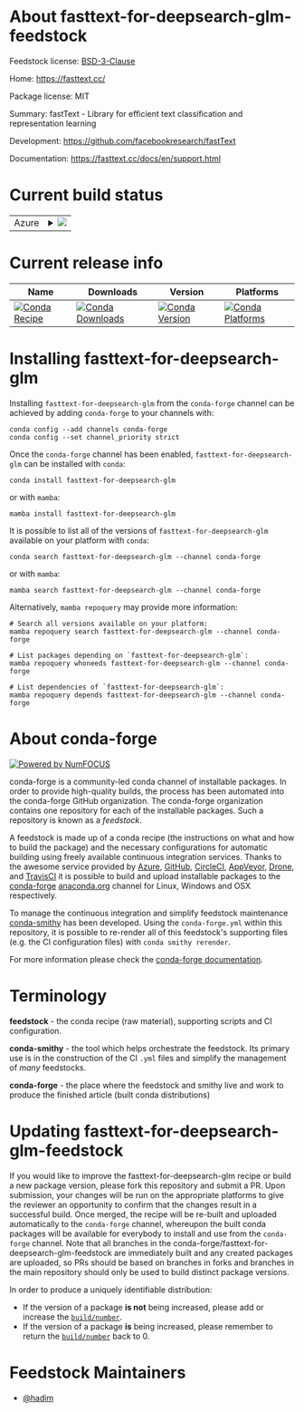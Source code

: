 About fasttext-for-deepsearch-glm-feedstock
===========================================

Feedstock license: [BSD-3-Clause](https://github.com/conda-forge/fasttext-for-deepsearch-glm-feedstock/blob/main/LICENSE.txt)

Home: https://fasttext.cc/

Package license: MIT

Summary: fastText - Library for efficient text classification and representation learning

Development: https://github.com/facebookresearch/fastText

Documentation: https://fasttext.cc/docs/en/support.html

Current build status
====================


<table>
    
  <tr>
    <td>Azure</td>
    <td>
      <details>
        <summary>
          <a href="https://dev.azure.com/conda-forge/feedstock-builds/_build/latest?definitionId=23853&branchName=main">
            <img src="https://dev.azure.com/conda-forge/feedstock-builds/_apis/build/status/fasttext-for-deepsearch-glm-feedstock?branchName=main">
          </a>
        </summary>
        <table>
          <thead><tr><th>Variant</th><th>Status</th></tr></thead>
          <tbody><tr>
              <td>linux_64_python3.10.____cpython</td>
              <td>
                <a href="https://dev.azure.com/conda-forge/feedstock-builds/_build/latest?definitionId=23853&branchName=main">
                  <img src="https://dev.azure.com/conda-forge/feedstock-builds/_apis/build/status/fasttext-for-deepsearch-glm-feedstock?branchName=main&jobName=linux&configuration=linux%20linux_64_python3.10.____cpython" alt="variant">
                </a>
              </td>
            </tr><tr>
              <td>linux_64_python3.11.____cpython</td>
              <td>
                <a href="https://dev.azure.com/conda-forge/feedstock-builds/_build/latest?definitionId=23853&branchName=main">
                  <img src="https://dev.azure.com/conda-forge/feedstock-builds/_apis/build/status/fasttext-for-deepsearch-glm-feedstock?branchName=main&jobName=linux&configuration=linux%20linux_64_python3.11.____cpython" alt="variant">
                </a>
              </td>
            </tr><tr>
              <td>linux_64_python3.12.____cpython</td>
              <td>
                <a href="https://dev.azure.com/conda-forge/feedstock-builds/_build/latest?definitionId=23853&branchName=main">
                  <img src="https://dev.azure.com/conda-forge/feedstock-builds/_apis/build/status/fasttext-for-deepsearch-glm-feedstock?branchName=main&jobName=linux&configuration=linux%20linux_64_python3.12.____cpython" alt="variant">
                </a>
              </td>
            </tr><tr>
              <td>linux_64_python3.9.____cpython</td>
              <td>
                <a href="https://dev.azure.com/conda-forge/feedstock-builds/_build/latest?definitionId=23853&branchName=main">
                  <img src="https://dev.azure.com/conda-forge/feedstock-builds/_apis/build/status/fasttext-for-deepsearch-glm-feedstock?branchName=main&jobName=linux&configuration=linux%20linux_64_python3.9.____cpython" alt="variant">
                </a>
              </td>
            </tr><tr>
              <td>linux_aarch64_python3.10.____cpython</td>
              <td>
                <a href="https://dev.azure.com/conda-forge/feedstock-builds/_build/latest?definitionId=23853&branchName=main">
                  <img src="https://dev.azure.com/conda-forge/feedstock-builds/_apis/build/status/fasttext-for-deepsearch-glm-feedstock?branchName=main&jobName=linux&configuration=linux%20linux_aarch64_python3.10.____cpython" alt="variant">
                </a>
              </td>
            </tr><tr>
              <td>linux_aarch64_python3.11.____cpython</td>
              <td>
                <a href="https://dev.azure.com/conda-forge/feedstock-builds/_build/latest?definitionId=23853&branchName=main">
                  <img src="https://dev.azure.com/conda-forge/feedstock-builds/_apis/build/status/fasttext-for-deepsearch-glm-feedstock?branchName=main&jobName=linux&configuration=linux%20linux_aarch64_python3.11.____cpython" alt="variant">
                </a>
              </td>
            </tr><tr>
              <td>linux_aarch64_python3.12.____cpython</td>
              <td>
                <a href="https://dev.azure.com/conda-forge/feedstock-builds/_build/latest?definitionId=23853&branchName=main">
                  <img src="https://dev.azure.com/conda-forge/feedstock-builds/_apis/build/status/fasttext-for-deepsearch-glm-feedstock?branchName=main&jobName=linux&configuration=linux%20linux_aarch64_python3.12.____cpython" alt="variant">
                </a>
              </td>
            </tr><tr>
              <td>linux_aarch64_python3.9.____cpython</td>
              <td>
                <a href="https://dev.azure.com/conda-forge/feedstock-builds/_build/latest?definitionId=23853&branchName=main">
                  <img src="https://dev.azure.com/conda-forge/feedstock-builds/_apis/build/status/fasttext-for-deepsearch-glm-feedstock?branchName=main&jobName=linux&configuration=linux%20linux_aarch64_python3.9.____cpython" alt="variant">
                </a>
              </td>
            </tr><tr>
              <td>linux_ppc64le_python3.10.____cpython</td>
              <td>
                <a href="https://dev.azure.com/conda-forge/feedstock-builds/_build/latest?definitionId=23853&branchName=main">
                  <img src="https://dev.azure.com/conda-forge/feedstock-builds/_apis/build/status/fasttext-for-deepsearch-glm-feedstock?branchName=main&jobName=linux&configuration=linux%20linux_ppc64le_python3.10.____cpython" alt="variant">
                </a>
              </td>
            </tr><tr>
              <td>linux_ppc64le_python3.11.____cpython</td>
              <td>
                <a href="https://dev.azure.com/conda-forge/feedstock-builds/_build/latest?definitionId=23853&branchName=main">
                  <img src="https://dev.azure.com/conda-forge/feedstock-builds/_apis/build/status/fasttext-for-deepsearch-glm-feedstock?branchName=main&jobName=linux&configuration=linux%20linux_ppc64le_python3.11.____cpython" alt="variant">
                </a>
              </td>
            </tr><tr>
              <td>linux_ppc64le_python3.12.____cpython</td>
              <td>
                <a href="https://dev.azure.com/conda-forge/feedstock-builds/_build/latest?definitionId=23853&branchName=main">
                  <img src="https://dev.azure.com/conda-forge/feedstock-builds/_apis/build/status/fasttext-for-deepsearch-glm-feedstock?branchName=main&jobName=linux&configuration=linux%20linux_ppc64le_python3.12.____cpython" alt="variant">
                </a>
              </td>
            </tr><tr>
              <td>linux_ppc64le_python3.9.____cpython</td>
              <td>
                <a href="https://dev.azure.com/conda-forge/feedstock-builds/_build/latest?definitionId=23853&branchName=main">
                  <img src="https://dev.azure.com/conda-forge/feedstock-builds/_apis/build/status/fasttext-for-deepsearch-glm-feedstock?branchName=main&jobName=linux&configuration=linux%20linux_ppc64le_python3.9.____cpython" alt="variant">
                </a>
              </td>
            </tr><tr>
              <td>osx_64_python3.10.____cpython</td>
              <td>
                <a href="https://dev.azure.com/conda-forge/feedstock-builds/_build/latest?definitionId=23853&branchName=main">
                  <img src="https://dev.azure.com/conda-forge/feedstock-builds/_apis/build/status/fasttext-for-deepsearch-glm-feedstock?branchName=main&jobName=osx&configuration=osx%20osx_64_python3.10.____cpython" alt="variant">
                </a>
              </td>
            </tr><tr>
              <td>osx_64_python3.11.____cpython</td>
              <td>
                <a href="https://dev.azure.com/conda-forge/feedstock-builds/_build/latest?definitionId=23853&branchName=main">
                  <img src="https://dev.azure.com/conda-forge/feedstock-builds/_apis/build/status/fasttext-for-deepsearch-glm-feedstock?branchName=main&jobName=osx&configuration=osx%20osx_64_python3.11.____cpython" alt="variant">
                </a>
              </td>
            </tr><tr>
              <td>osx_64_python3.12.____cpython</td>
              <td>
                <a href="https://dev.azure.com/conda-forge/feedstock-builds/_build/latest?definitionId=23853&branchName=main">
                  <img src="https://dev.azure.com/conda-forge/feedstock-builds/_apis/build/status/fasttext-for-deepsearch-glm-feedstock?branchName=main&jobName=osx&configuration=osx%20osx_64_python3.12.____cpython" alt="variant">
                </a>
              </td>
            </tr><tr>
              <td>osx_64_python3.9.____cpython</td>
              <td>
                <a href="https://dev.azure.com/conda-forge/feedstock-builds/_build/latest?definitionId=23853&branchName=main">
                  <img src="https://dev.azure.com/conda-forge/feedstock-builds/_apis/build/status/fasttext-for-deepsearch-glm-feedstock?branchName=main&jobName=osx&configuration=osx%20osx_64_python3.9.____cpython" alt="variant">
                </a>
              </td>
            </tr><tr>
              <td>osx_arm64_python3.10.____cpython</td>
              <td>
                <a href="https://dev.azure.com/conda-forge/feedstock-builds/_build/latest?definitionId=23853&branchName=main">
                  <img src="https://dev.azure.com/conda-forge/feedstock-builds/_apis/build/status/fasttext-for-deepsearch-glm-feedstock?branchName=main&jobName=osx&configuration=osx%20osx_arm64_python3.10.____cpython" alt="variant">
                </a>
              </td>
            </tr><tr>
              <td>osx_arm64_python3.11.____cpython</td>
              <td>
                <a href="https://dev.azure.com/conda-forge/feedstock-builds/_build/latest?definitionId=23853&branchName=main">
                  <img src="https://dev.azure.com/conda-forge/feedstock-builds/_apis/build/status/fasttext-for-deepsearch-glm-feedstock?branchName=main&jobName=osx&configuration=osx%20osx_arm64_python3.11.____cpython" alt="variant">
                </a>
              </td>
            </tr><tr>
              <td>osx_arm64_python3.12.____cpython</td>
              <td>
                <a href="https://dev.azure.com/conda-forge/feedstock-builds/_build/latest?definitionId=23853&branchName=main">
                  <img src="https://dev.azure.com/conda-forge/feedstock-builds/_apis/build/status/fasttext-for-deepsearch-glm-feedstock?branchName=main&jobName=osx&configuration=osx%20osx_arm64_python3.12.____cpython" alt="variant">
                </a>
              </td>
            </tr><tr>
              <td>osx_arm64_python3.9.____cpython</td>
              <td>
                <a href="https://dev.azure.com/conda-forge/feedstock-builds/_build/latest?definitionId=23853&branchName=main">
                  <img src="https://dev.azure.com/conda-forge/feedstock-builds/_apis/build/status/fasttext-for-deepsearch-glm-feedstock?branchName=main&jobName=osx&configuration=osx%20osx_arm64_python3.9.____cpython" alt="variant">
                </a>
              </td>
            </tr>
          </tbody>
        </table>
      </details>
    </td>
  </tr>
</table>

Current release info
====================

| Name | Downloads | Version | Platforms |
| --- | --- | --- | --- |
| [![Conda Recipe](https://img.shields.io/badge/recipe-fasttext--for--deepsearch--glm-green.svg)](https://anaconda.org/conda-forge/fasttext-for-deepsearch-glm) | [![Conda Downloads](https://img.shields.io/conda/dn/conda-forge/fasttext-for-deepsearch-glm.svg)](https://anaconda.org/conda-forge/fasttext-for-deepsearch-glm) | [![Conda Version](https://img.shields.io/conda/vn/conda-forge/fasttext-for-deepsearch-glm.svg)](https://anaconda.org/conda-forge/fasttext-for-deepsearch-glm) | [![Conda Platforms](https://img.shields.io/conda/pn/conda-forge/fasttext-for-deepsearch-glm.svg)](https://anaconda.org/conda-forge/fasttext-for-deepsearch-glm) |

Installing fasttext-for-deepsearch-glm
======================================

Installing `fasttext-for-deepsearch-glm` from the `conda-forge` channel can be achieved by adding `conda-forge` to your channels with:

```
conda config --add channels conda-forge
conda config --set channel_priority strict
```

Once the `conda-forge` channel has been enabled, `fasttext-for-deepsearch-glm` can be installed with `conda`:

```
conda install fasttext-for-deepsearch-glm
```

or with `mamba`:

```
mamba install fasttext-for-deepsearch-glm
```

It is possible to list all of the versions of `fasttext-for-deepsearch-glm` available on your platform with `conda`:

```
conda search fasttext-for-deepsearch-glm --channel conda-forge
```

or with `mamba`:

```
mamba search fasttext-for-deepsearch-glm --channel conda-forge
```

Alternatively, `mamba repoquery` may provide more information:

```
# Search all versions available on your platform:
mamba repoquery search fasttext-for-deepsearch-glm --channel conda-forge

# List packages depending on `fasttext-for-deepsearch-glm`:
mamba repoquery whoneeds fasttext-for-deepsearch-glm --channel conda-forge

# List dependencies of `fasttext-for-deepsearch-glm`:
mamba repoquery depends fasttext-for-deepsearch-glm --channel conda-forge
```


About conda-forge
=================

[![Powered by
NumFOCUS](https://img.shields.io/badge/powered%20by-NumFOCUS-orange.svg?style=flat&colorA=E1523D&colorB=007D8A)](https://numfocus.org)

conda-forge is a community-led conda channel of installable packages.
In order to provide high-quality builds, the process has been automated into the
conda-forge GitHub organization. The conda-forge organization contains one repository
for each of the installable packages. Such a repository is known as a *feedstock*.

A feedstock is made up of a conda recipe (the instructions on what and how to build
the package) and the necessary configurations for automatic building using freely
available continuous integration services. Thanks to the awesome service provided by
[Azure](https://azure.microsoft.com/en-us/services/devops/), [GitHub](https://github.com/),
[CircleCI](https://circleci.com/), [AppVeyor](https://www.appveyor.com/),
[Drone](https://cloud.drone.io/welcome), and [TravisCI](https://travis-ci.com/)
it is possible to build and upload installable packages to the
[conda-forge](https://anaconda.org/conda-forge) [anaconda.org](https://anaconda.org/)
channel for Linux, Windows and OSX respectively.

To manage the continuous integration and simplify feedstock maintenance
[conda-smithy](https://github.com/conda-forge/conda-smithy) has been developed.
Using the ``conda-forge.yml`` within this repository, it is possible to re-render all of
this feedstock's supporting files (e.g. the CI configuration files) with ``conda smithy rerender``.

For more information please check the [conda-forge documentation](https://conda-forge.org/docs/).

Terminology
===========

**feedstock** - the conda recipe (raw material), supporting scripts and CI configuration.

**conda-smithy** - the tool which helps orchestrate the feedstock.
                   Its primary use is in the construction of the CI ``.yml`` files
                   and simplify the management of *many* feedstocks.

**conda-forge** - the place where the feedstock and smithy live and work to
                  produce the finished article (built conda distributions)


Updating fasttext-for-deepsearch-glm-feedstock
==============================================

If you would like to improve the fasttext-for-deepsearch-glm recipe or build a new
package version, please fork this repository and submit a PR. Upon submission,
your changes will be run on the appropriate platforms to give the reviewer an
opportunity to confirm that the changes result in a successful build. Once
merged, the recipe will be re-built and uploaded automatically to the
`conda-forge` channel, whereupon the built conda packages will be available for
everybody to install and use from the `conda-forge` channel.
Note that all branches in the conda-forge/fasttext-for-deepsearch-glm-feedstock are
immediately built and any created packages are uploaded, so PRs should be based
on branches in forks and branches in the main repository should only be used to
build distinct package versions.

In order to produce a uniquely identifiable distribution:
 * If the version of a package **is not** being increased, please add or increase
   the [``build/number``](https://docs.conda.io/projects/conda-build/en/latest/resources/define-metadata.html#build-number-and-string).
 * If the version of a package **is** being increased, please remember to return
   the [``build/number``](https://docs.conda.io/projects/conda-build/en/latest/resources/define-metadata.html#build-number-and-string)
   back to 0.

Feedstock Maintainers
=====================

* [@hadim](https://github.com/hadim/)


